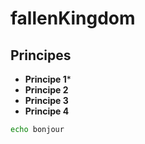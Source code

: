 # fallenKingdom


## Principes 

+ **Principe 1***
+ **Principe 2**
+ **Principe 3**
+ **Principe 4**

```sh
echo bonjour
```
